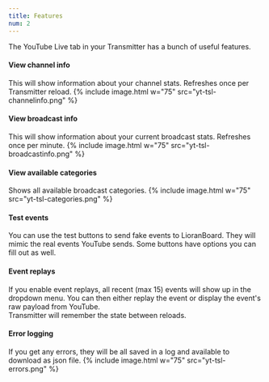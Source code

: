 ```yaml
---
title: Features
num: 2
---
```


The YouTube Live tab in your Transmitter has a bunch of useful features.

#### View channel info
This will show information about your channel stats. Refreshes once per Transmitter reload.
{% include image.html w="75" src="yt-tsl-channelinfo.png" %}

#### View broadcast info
This will show information about your current broadcast stats. Refreshes once per minute.
{% include image.html w="75" src="yt-tsl-broadcastinfo.png" %}

#### View available categories
Shows all available broadcast categories.
{% include image.html w="75" src="yt-tsl-categories.png"  %}

#### Test events
You can use the test buttons to send fake events to LioranBoard. They will mimic the real events YouTube sends. Some buttons have options you can fill out as well.

#### Event replays
If you enable event replays, all recent (max 15) events will show up in the dropdown menu. You can then either replay the event or display the event's raw payload from YouTube.\
Transmitter will remember the state between reloads.

#### Error logging
If you get any errors, they will be all saved in a log and available to download as json file. 
{% include image.html w="75" src="yt-tsl-errors.png" %}